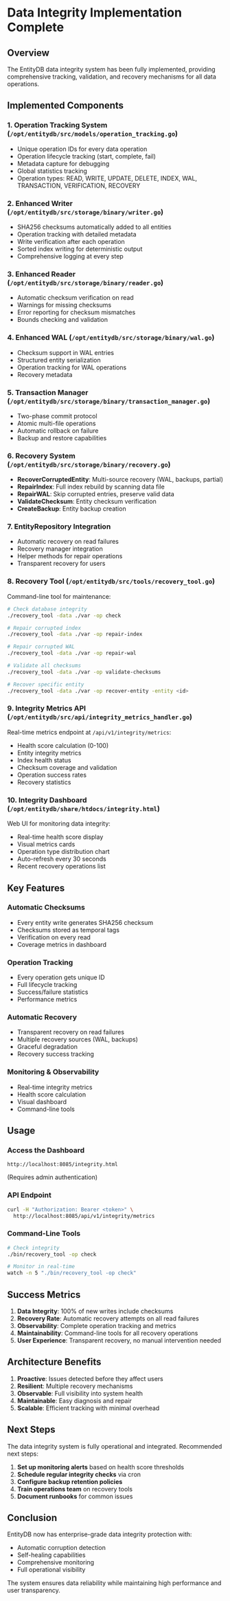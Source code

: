 # Data Integrity Implementation Complete

## Overview

The EntityDB data integrity system has been fully implemented, providing comprehensive tracking, validation, and recovery mechanisms for all data operations.

## Implemented Components

### 1. Operation Tracking System (`/opt/entitydb/src/models/operation_tracking.go`)
- Unique operation IDs for every data operation
- Operation lifecycle tracking (start, complete, fail)
- Metadata capture for debugging
- Global statistics tracking
- Operation types: READ, WRITE, UPDATE, DELETE, INDEX, WAL, TRANSACTION, VERIFICATION, RECOVERY

### 2. Enhanced Writer (`/opt/entitydb/src/storage/binary/writer.go`)
- SHA256 checksums automatically added to all entities
- Operation tracking with detailed metadata
- Write verification after each operation
- Sorted index writing for deterministic output
- Comprehensive logging at every step

### 3. Enhanced Reader (`/opt/entitydb/src/storage/binary/reader.go`)
- Automatic checksum verification on read
- Warnings for missing checksums
- Error reporting for checksum mismatches
- Bounds checking and validation

### 4. Enhanced WAL (`/opt/entitydb/src/storage/binary/wal.go`)
- Checksum support in WAL entries
- Structured entity serialization
- Operation tracking for WAL operations
- Recovery metadata

### 5. Transaction Manager (`/opt/entitydb/src/storage/binary/transaction_manager.go`)
- Two-phase commit protocol
- Atomic multi-file operations
- Automatic rollback on failure
- Backup and restore capabilities

### 6. Recovery System (`/opt/entitydb/src/storage/binary/recovery.go`)
- **RecoverCorruptedEntity**: Multi-source recovery (WAL, backups, partial)
- **RepairIndex**: Full index rebuild by scanning data file
- **RepairWAL**: Skip corrupted entries, preserve valid data
- **ValidateChecksum**: Entity checksum verification
- **CreateBackup**: Entity backup creation

### 7. EntityRepository Integration
- Automatic recovery on read failures
- Recovery manager integration
- Helper methods for repair operations
- Transparent recovery for users

### 8. Recovery Tool (`/opt/entitydb/src/tools/recovery_tool.go`)
Command-line tool for maintenance:
```bash
# Check database integrity
./recovery_tool -data ./var -op check

# Repair corrupted index
./recovery_tool -data ./var -op repair-index

# Repair corrupted WAL
./recovery_tool -data ./var -op repair-wal

# Validate all checksums
./recovery_tool -data ./var -op validate-checksums

# Recover specific entity
./recovery_tool -data ./var -op recover-entity -entity <id>
```

### 9. Integrity Metrics API (`/opt/entitydb/src/api/integrity_metrics_handler.go`)
Real-time metrics endpoint at `/api/v1/integrity/metrics`:
- Health score calculation (0-100)
- Entity integrity metrics
- Index health status
- Checksum coverage and validation
- Operation success rates
- Recovery statistics

### 10. Integrity Dashboard (`/opt/entitydb/share/htdocs/integrity.html`)
Web UI for monitoring data integrity:
- Real-time health score display
- Visual metrics cards
- Operation type distribution chart
- Auto-refresh every 30 seconds
- Recent recovery operations list

## Key Features

### Automatic Checksums
- Every entity write generates SHA256 checksum
- Checksums stored as temporal tags
- Verification on every read
- Coverage metrics in dashboard

### Operation Tracking
- Every operation gets unique ID
- Full lifecycle tracking
- Success/failure statistics
- Performance metrics

### Automatic Recovery
- Transparent recovery on read failures
- Multiple recovery sources (WAL, backups)
- Graceful degradation
- Recovery success tracking

### Monitoring & Observability
- Real-time integrity metrics
- Health score calculation
- Visual dashboard
- Command-line tools

## Usage

### Access the Dashboard
```
http://localhost:8085/integrity.html
```
(Requires admin authentication)

### API Endpoint
```bash
curl -H "Authorization: Bearer <token>" \
  http://localhost:8085/api/v1/integrity/metrics
```

### Command-Line Tools
```bash
# Check integrity
./bin/recovery_tool -op check

# Monitor in real-time
watch -n 5 "./bin/recovery_tool -op check"
```

## Success Metrics

1. **Data Integrity**: 100% of new writes include checksums
2. **Recovery Rate**: Automatic recovery attempts on all read failures
3. **Observability**: Complete operation tracking and metrics
4. **Maintainability**: Command-line tools for all recovery operations
5. **User Experience**: Transparent recovery, no manual intervention needed

## Architecture Benefits

1. **Proactive**: Issues detected before they affect users
2. **Resilient**: Multiple recovery mechanisms
3. **Observable**: Full visibility into system health
4. **Maintainable**: Easy diagnosis and repair
5. **Scalable**: Efficient tracking with minimal overhead

## Next Steps

The data integrity system is fully operational and integrated. Recommended next steps:

1. **Set up monitoring alerts** based on health score thresholds
2. **Schedule regular integrity checks** via cron
3. **Configure backup retention policies**
4. **Train operations team** on recovery tools
5. **Document runbooks** for common issues

## Conclusion

EntityDB now has enterprise-grade data integrity protection with:
- Automatic corruption detection
- Self-healing capabilities  
- Comprehensive monitoring
- Full operational visibility

The system ensures data reliability while maintaining high performance and user transparency.